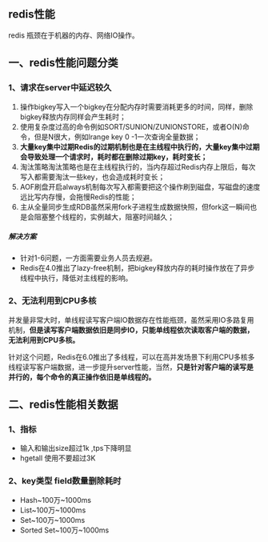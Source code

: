 ## redis性能
redis 瓶颈在于机器的内存、网络IO操作。

## 一、redis性能问题分类

### 1、请求在server中延迟较久
1. 操作bigkey写入一个bigkey在分配内存时需要消耗更多的时间，同样，删除bigkey释放内存同样会产生耗时；
2. 使用复杂度过高的命令例如SORT/SUNION/ZUNIONSTORE，或者O(N)命令，但是N很大，例如lrange key 0 -1一次查询全量数据；
3. **大量key集中过期Redis的过期机制也是在主线程中执行的，大量key集中过期会导致处理一个请求时，耗时都在删除过期key，耗时变长；**
4. 淘汰策略淘汰策略也是在主线程执行的，当内存超过Redis内存上限后，每次写入都需要淘汰一些key，也会造成耗时变长；
5. AOF刷盘开启always机制每次写入都需要把这个操作刷到磁盘，写磁盘的速度远比写内存慢，会拖慢Redis的性能；
6. 主从全量同步生成RDB虽然采用fork子进程生成数据快照，但fork这一瞬间也是会阻塞整个线程的，实例越大，阻塞时间越久；

##### 解决方案
* 针对1-6问题，一方面需要业务人员去规避。
* Redis在4.0推出了lazy-free机制，把bigkey释放内存的耗时操作放在了异步线程中执行，降低对主线程的影响。

### 2、无法利用到CPU多核
并发量非常大时，单线程读写客户端IO数据存在性能瓶颈，虽然采用IO多路复用机制，**但是读写客户端数据依旧是同步IO，只能单线程依次读取客户端的数据，无法利用到CPU多核。**

针对这个问题，Redis在6.0推出了多线程，可以在高并发场景下利用CPU多核多线程读写客户端数据，进一步提升server性能，当然，**只是针对客户端的读写是并行的，每个命令的真正操作依旧是单线程的。**

## 二、redis性能相关数据
### 1、指标
* 输入和输出size超过1k  ,tps下降明显
* hgetall 使用不要超过3K

### 2、key类型 field数量删除耗时
* Hash~100万~1000ms
* List~100万~1000ms
* Set~100万~1000ms
* Sorted Set~100万~1000ms